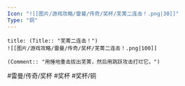 ```yaml
---
Icon: "![[图片/游戏攻略/雷曼/传奇/奖杯/芜菁二连击！.png|30]]"
Type: "铜"
---
```

```ad-common-bronze-trophy
title: (Title:: "芜菁二连击！")
![[图片/游戏攻略/雷曼/传奇/奖杯/芜菁二连击！.png|100]]

(Comment:: "用捶地重击拔出芜菁，然后用跳跃攻击打烂它。")
```

#雷曼/传奇/奖杯 #奖杯 #奖杯/铜

